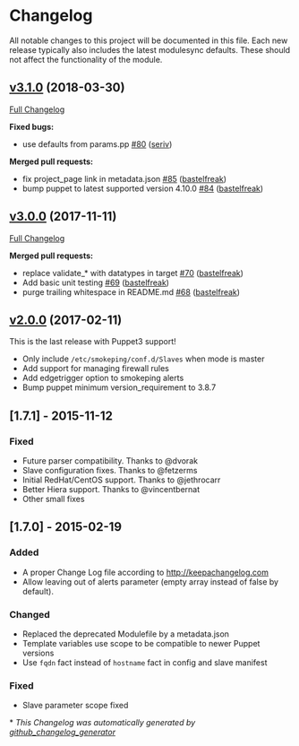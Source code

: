 # Changelog

All notable changes to this project will be documented in this file.
Each new release typically also includes the latest modulesync defaults.
These should not affect the functionality of the module.

## [v3.1.0](https://github.com/voxpupuli/puppet-smokeping/tree/v3.1.0) (2018-03-30)

[Full Changelog](https://github.com/voxpupuli/puppet-smokeping/compare/v3.0.0...v3.1.0)

**Fixed bugs:**

- use defaults from params.pp [\#80](https://github.com/voxpupuli/puppet-smokeping/pull/80) ([seriv](https://github.com/seriv))

**Merged pull requests:**

- fix project\_page link in metadata.json [\#85](https://github.com/voxpupuli/puppet-smokeping/pull/85) ([bastelfreak](https://github.com/bastelfreak))
- bump puppet to latest supported version 4.10.0 [\#84](https://github.com/voxpupuli/puppet-smokeping/pull/84) ([bastelfreak](https://github.com/bastelfreak))

## [v3.0.0](https://github.com/voxpupuli/puppet-smokeping/tree/v3.0.0) (2017-11-11)

[Full Changelog](https://github.com/voxpupuli/puppet-smokeping/compare/v2.0.0...v3.0.0)

**Merged pull requests:**

- replace validate\_\* with datatypes in target [\#70](https://github.com/voxpupuli/puppet-smokeping/pull/70) ([bastelfreak](https://github.com/bastelfreak))
- Add basic unit testing [\#69](https://github.com/voxpupuli/puppet-smokeping/pull/69) ([bastelfreak](https://github.com/bastelfreak))
- purge trailing whitespace in README.md [\#68](https://github.com/voxpupuli/puppet-smokeping/pull/68) ([bastelfreak](https://github.com/bastelfreak))

## [v2.0.0](https://github.com/voxpupuli/puppet-zabbix/tree/v2.0.0) (2017-02-11)

This is the last release with Puppet3 support!
* Only include `/etc/smokeping/conf.d/Slaves` when mode is master
* Add support for managing firewall rules
* Add edgetrigger option to smokeping alerts
* Bump puppet minimum version_requirement to 3.8.7

## [1.7.1] - 2015-11-12
### Fixed
- Future parser compatibility. Thanks to @dvorak
- Slave configuration fixes. Thanks to @fetzerms
- Initial RedHat/CentOS support. Thanks to @jethrocarr
- Better Hiera support. Thanks to @vincentbernat
- Other small fixes

## [1.7.0] - 2015-02-19
### Added
- A proper Change Log file according to http://keepachangelog.com
- Allow leaving out of alerts parameter (empty array instead of false by default).

### Changed
- Replaced the deprecated Modulefile by a metadata.json
- Template variables use scope to be compatible to newer Puppet versions
- Use `fqdn` fact instead of `hostname` fact in config and slave manifest

### Fixed
- Slave parameter scope fixed


\* *This Changelog was automatically generated by [github_changelog_generator](https://github.com/skywinder/Github-Changelog-Generator)*